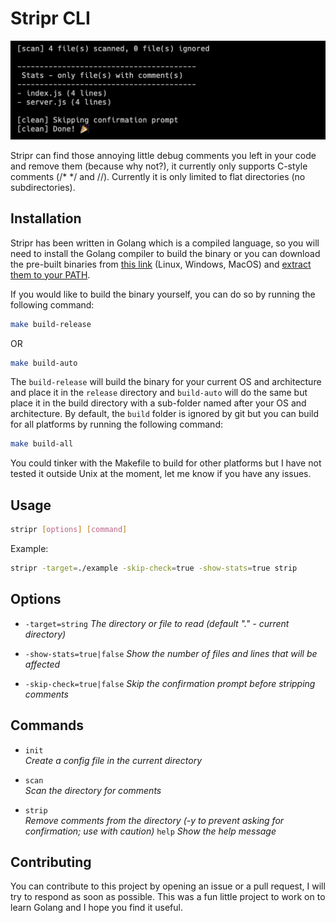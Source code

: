 # Stripr CLI

![stripr](./assets/stripr.png)

Stripr can find those annoying little debug comments you left in your code and remove them (because why not?), it currently only supports C-style comments (/* */ and //). Currently it is only limited to flat directories (no subdirectories).

## Installation

Stripr has been written in Golang which is a compiled language, so you will need to install the Golang compiler to build the binary or you can download the pre-built binaries from [this link](https://github.com/aosasona/stripr/assets/stripr-multiplatform.zip) (Linux, Windows, MacOS) and [extract them to your PATH](https://zwbetz.com/how-to-add-a-binary-to-your-path-on-macos-linux-windows/).

If you would like to build the binary yourself, you can do so by running the following command:

```bash
make build-release
```

OR

```bash
make build-auto
```

The `build-release` will build the binary for your current OS and architecture and place it in the `release` directory and `build-auto` will do the same but place it in the build directory with a sub-folder named after your OS and architecture. By default, the `build` folder is ignored by git but you can build for all platforms by running the following command:

```bash
make build-all
```

You could tinker with the Makefile to build for other platforms but I have not tested it outside Unix at the moment, let me know if you have any issues.



## Usage

```bash
stripr [options] [command]
```

Example:

```bash
stripr -target=./example -skip-check=true -show-stats=true strip
```

## Options

- `-target=string`
*The directory or file to read (default "." - current directory)*


- `-show-stats=true|false`
*Show the number of files and lines that will be affected*


- `-skip-check=true|false`
*Skip the confirmation prompt before stripping comments*

## Commands

- `init`		
*Create a config file in the current directory*


- `scan`		
*Scan the directory for comments*


- `strip`		
*Remove comments from the directory (-y to prevent asking for confirmation; use with caution)*
`help`
*Show the help message*

## Contributing
You can contribute to this project by opening an issue or a pull request, I will try to respond as soon as possible. This was a fun little project to work on to learn Golang and I hope you find it useful.